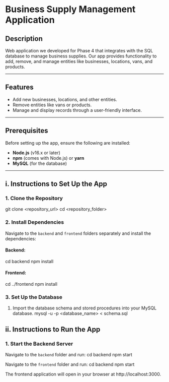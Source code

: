 # Business Supply Management Application

## Description
Web application we developed for Phase 4 that integrates with the SQL database to manage business supplies. Our app provides functionality to add, remove, and manage entities like businesses, locations, vans, and products.

---

## Features
- Add new businesses, locations, and other entities.
- Remove entities like vans or products.
- Manage and display records through a user-friendly interface.

---

## Prerequisites
Before setting up the app, ensure the following are installed:
- **Node.js** (v16.x or later)
- **npm** (comes with Node.js) or **yarn**
- **MySQL** (for the database)

---

## i. Instructions to Set Up the App

### 1. Clone the Repository
git clone <repository_url>
cd <repository_folder>

### 2. Install Dependencies
Navigate to the `backend` and `frontend` folders separately and install the dependencies:

#### Backend:
cd backend
npm install

#### Frontend:
cd ../frontend
npm install

### 3. Set Up the Database
1. Import the database schema and stored procedures into your MySQL database.
mysql -u <username> -p <database_name> < schema.sql

## ii. Instructions to Run the App

### 1. Start the Backend Server
Navigate to the `backend` folder and run:
cd backend
npm start

Navigate to the `frontend` folder and run:
cd backend
npm start

The frontend application will open in your browser at http://localhost:3000.
